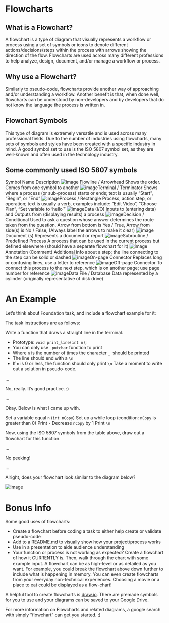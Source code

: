 # Flowcharts
## What is a Flowchart?
A flowchart is a type of diagram that visually represents a workflow or process using a set of symbols or icons to denote different actions/decisions/steps within the process with arrows showing the direction of the flow. Flowcharts are used across many different professions to help analyze, design, document, and/or manage a workflow or process.

## Why use a Flowchart?
Similarly to pseudo-code, flowcharts provide another way of approaching and/or understanding a workflow. Another benefit is that, when done well, flowcharts can be understood by non-developers and by developers that do not know the language the process is written in.

## Flowchart Symbols
This type of diagram is extremely versatile and is used across many professional fields. Due to the number of industries using flowcharts, many sets of symbols and styles have been created with a specific industry in mind. A good symbol set to use is the ISO 5807 symbol set, as they are well-known and often used in the technology industry.

## Some commonly used ISO 5807 symbols
Symbol	Name	Description
	![image](https://user-images.githubusercontent.com/99530400/180783802-8ccc7501-7546-43c2-8416-2bfcc26d9d4b.png) Flowline / Arrowhead	Shows the order. Comes from one symbol to another
	![image](https://user-images.githubusercontent.com/99530400/180783896-2a2e357a-6773-4a14-8691-8e3fe28bb0df.png)Terminal / Terminator	Shows where a process (or sub-process) starts or ends; text is usually “Start”, “Begin”, or “End”
	 ![image](https://user-images.githubusercontent.com/99530400/180783982-f7de4ef2-0fc7-4825-809a-405b5b1311c4.png)Process / Rectangle	Process, action step, or operation; text is usually a verb, examples include: “Edit Video”, “Choose Plan”, “Set variable to ‘hello’”
	![image](https://user-images.githubusercontent.com/99530400/180784129-1c31d709-de1f-46d0-bb8c-d5c4334f0809.png)Data (I/O)	Inputs to (entering data) and Outputs from (displaying results) a process
	![image](https://user-images.githubusercontent.com/99530400/180784241-e0cb26c3-57a6-4d5d-942c-60bf02b26a25.png)Decision / Conditional	Used to ask a question whose answer determines the route taken from the question. Arrow from bottom is Yes / True, Arrow from side(s) is No / False, (Always label the arrows to make it clear)
![image](https://user-images.githubusercontent.com/99530400/180784315-7ebd7851-8f07-4dc4-bafa-60b189a9557b.png)Document (s)	Represents a document or report
	![image](https://user-images.githubusercontent.com/99530400/180784414-8a0d788a-6d84-4dbb-996d-239166720697.png)Subroutine / Predefined Process	A process that can be used in the current process but defined elsewhere (should have a separate flowchart for it)
	![image](https://user-images.githubusercontent.com/99530400/180784481-6af38f5b-3586-402a-9a46-7ffeda72771b.png)Annotation (Comment)	Additional info about a step; the line connecting to the step can be solid or dashed
	![image](https://user-images.githubusercontent.com/99530400/180784555-ae548b0b-b663-43ca-af1a-809fd63ceae8.png)On-page Connector	Replaces long or confusing lines, use a letter to reference
	![image](https://user-images.githubusercontent.com/99530400/180784619-2246a635-048a-4227-a20c-23d5674d7b0b.png)Off-page Connector	To connect this process to the next step, which is on another page; use page number for reference
	![image](https://user-images.githubusercontent.com/99530400/180784661-6070f593-60d1-4a00-a504-dfd3a941e666.png)Data File / Database	Data represented by a cylinder (originally representative of disk drive)

# An Example
Let’s think about Foundation task, and include a flowchart example for it:

The task instructions are as follows:

Write a function that draws a straight line in the terminal.

  * Prototype: `void print_line(int n)`;
  * You can only use `_putchar` function to print
  * Where `n` is the number of times the character `_ `should be printed
  * The line should end with a `\n`
  * If `n` is 0 or less, the function should only print `\n`
Take a moment to write out a solution in pseudo-code.





…



No, really. It’s good practice. :)



…



Okay. Below is what I came up with.

Set a variable equal `n` (`int nCopy`)
Set up a while loop (condition: `nCopy` is greater than 0)
Print `-`
Decrease `nCopy` by 1
Print `\n`

Now, using the ISO 5807 symbols from the table above, draw out a flowchart for this function.



…



No peeking!



…




Alright, does your flowchart look similar to the diagram below?

![image](https://user-images.githubusercontent.com/99530400/180785466-3e6afa19-fd5d-4606-9bd7-4c3e423da6e9.png)


# Bonus Info
Some good uses of flowcharts:

  * Create a flowchart before coding a task to either help create or validate pseudo-code
  * Add to a README.md to visually show how your project/process works
  * Use in a presentation to aide audience understanding
  * Your function or process is not working as expected? Create a flowchart of how it CURRENTLY is. Then, walk through the chart with some example input.
A flowchart can be as high-level or as detailed as you want. For example, you could break the flowchart above down further to include what is happening in memory. You can even create flowcharts from your everyday non-technical experiences. Choosing a movie or a place to eat could be displayed as a flow-chart!

A helpful tool to create flowcharts is [draw.io](https://alx-intranet.hbtn.io/rltoken/aOmwlxIhyIzTDorIC5SNWA). There are premade symbols for you to use and your diagrams can be saved to your Google Drive.

For more information on Flowcharts and related diagrams, a google search with simply “flowchart” can get you started. ;)

